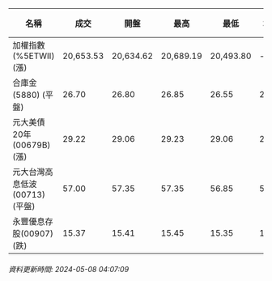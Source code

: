 | 名稱 | 成交 | 開盤 | 最高 | 最低 | 均價 | 成交金額(億) | 昨收 | 漲跌幅 | 漲跌 | 總量 | 昨量 | 振幅 |
| -------- | -------- | -------- | -------- |-------- | -------- | -------- |-------- |-------- |-------- | -------- | -------- |-------- |
|加權指數(%5ETWII) (漲)|20,653.53|20,634.62|20,689.19|20,493.80|-|4,069.16|20,523.31|0.63%|130.22|8,265,741|0|0.95%|
|合庫金(5880) (平盤)|26.70|26.80|26.85|26.55|26.64|2.45|26.70|0.00%|0.00|9,209|15,353|1.12%|
|元大美債20年(00679B) (漲)|29.22|29.06|29.23|29.06|29.13|13.34|28.97|0.86%|0.25|45,789|41,067|0.59%|
|元大台灣高息低波(00713) (平盤)|57.00|57.35|57.35|56.85|57.04|2.95|57.00|0.00%|0.00|5,168|5,018|0.88%|
|永豐優息存股(00907) (跌)|15.37|15.41|15.45|15.35|15.39|0.212|15.39|0.13%|0.02|1,378|2,957|0.65%|
###### 資料更新時間: 2024-05-08 04:07:09